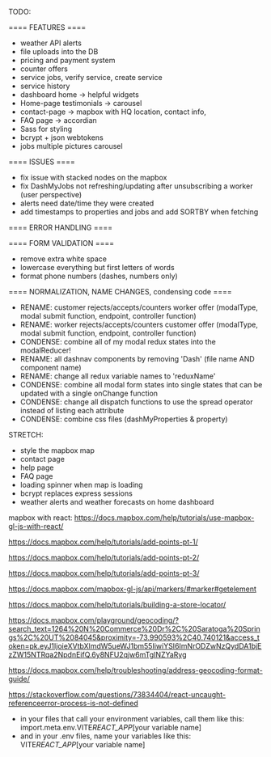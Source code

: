 TODO:

==== FEATURES ====

- weather API alerts
- file uploads into the DB
- pricing and payment system
- counter offers
- service jobs, verify service, create service
- service history
- dashboard home -> helpful widgets
- Home-page testimonials -> carousel
- contact-page -> mapbox with HQ location, contact info,
- FAQ page -> accordian
- Sass for styling
- bcrypt + json webtokens
- jobs multiple pictures carousel

==== ISSUES ====

- fix issue with stacked nodes on the mapbox
- fix DashMyJobs not refreshing/updating after unsubscribing a worker (user perspective)
- alerts need date/time they were created
- add timestamps to properties and jobs and add SORTBY when fetching

==== ERROR HANDLING ====

==== FORM VALIDATION ====

- remove extra white space
- lowercase everything but first letters of words
- format phone numbers (dashes, numbers only)

==== NORMALIZATION, NAME CHANGES, condensing code ====

- RENAME: customer rejects/accepts/counters worker offer (modalType, modal submit function, endpoint, controller function)
- RENAME: worker rejects/accepts/counters customer offer (modalType, modal submit function, endpoint, controller function)
- CONDENSE: combine all of my modal redux states into the modalReducer!
- RENAME: all dashnav components by removing 'Dash' (file name AND component name)
- RENAME: change all redux variable names to 'reduxName'
- CONDENSE: combine all modal form states into single states that can be updated with a single onChange function
- CONDENSE: change all dispatch functions to use the spread operator instead of listing each attribute
- CONDENSE: combine css files (dashMyProperties & property)

STRETCH:

- style the mapbox map
- contact page
- help page
- FAQ page
- loading spinner when map is loading
- bcrypt replaces express sessions
- weather alerts and weather forecasts on home dashboard

<!-- NOTE -->

<!-- SECTION -- MAPBOX -->
<!-- create the map -->

mapbox with react: https://docs.mapbox.com/help/tutorials/use-mapbox-gl-js-with-react/

<!-- Add points to a web map, part 1: prepare your data -->

https://docs.mapbox.com/help/tutorials/add-points-pt-1/

<!-- Add points to a web map, part 2: create a map style -->

https://docs.mapbox.com/help/tutorials/add-points-pt-2/

<!-- Add points to a web map, part 3: add interactivity -->

https://docs.mapbox.com/help/tutorials/add-points-pt-3/

<!-- Markers and Controls API Reference -->

https://docs.mapbox.com/mapbox-gl-js/api/markers/#marker#getelement

<!-- CSS styling for popups as well as custome markers -->

https://docs.mapbox.com/help/tutorials/building-a-store-locator/

<!-- geocoding api playground page -->

https://docs.mapbox.com/playground/geocoding/?search_text=1264%20N%20Commerce%20Dr%2C%20Saratoga%20Springs%2C%20UT%2084045&proximity=-73.990593%2C40.740121&access_token=pk.eyJ1IjoieXVtbXlmdW5ueWJ1bm55IiwiYSI6ImNrODZwNzQydDA1bjEzZW15NTRqa2NpdnEifQ.6y8NFU2qjw6mTgINZYaRyg

<!-- Formatting your address for forward geocoding -->

https://docs.mapbox.com/help/troubleshooting/address-geocoding-format-guide/

<!-- !SECTION -->

<!-- ANCHOR -- .env files with Vite & React -->

https://stackoverflow.com/questions/73834404/react-uncaught-referenceerror-process-is-not-defined

- in your files that call your environment variables, call them like this:
  import.meta.env.VITE*REACT_APP*[your variable name]
- and in your .env files, name your variables like this:
  VITE*REACT_APP*[your variable name]

